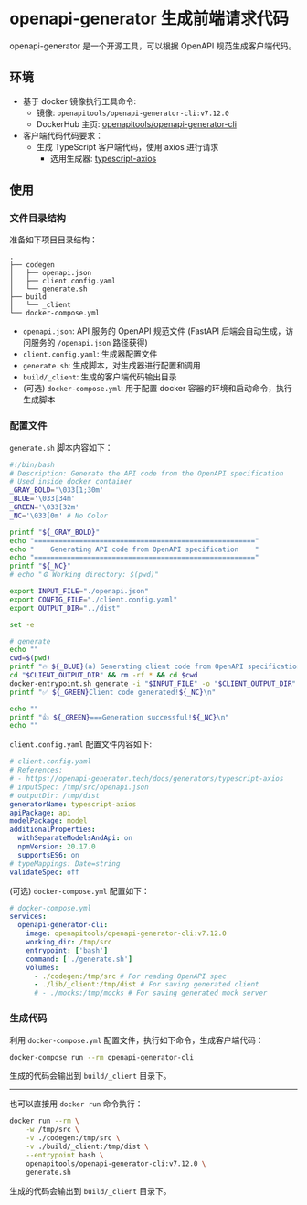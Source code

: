 # openapi-generator 生成前端请求代码

openapi-generator 是一个开源工具，可以根据 OpenAPI 规范生成客户端代码。

## 环境

* 基于 docker 镜像执行工具命令:
  * 镜像: `openapitools/openapi-generator-cli:v7.12.0`
  * DockerHub 主页: [openapitools/openapi-generator-cli](https://hub.docker.com/r/openapitools/openapi-generator-cli)
* 客户端代码代码要求：
  * 生成 TypeScript 客户端代码，使用 axios 进行请求
    * 选用生成器: [typescript-axios](https://openapi-generator.tech/docs/generators/typescript-axios)

## 使用

### 文件目录结构

准备如下项目目录结构：

```text
.
├── codegen
│   ├── openapi.json
│   ├── client.config.yaml
│   └── generate.sh
├── build
│   └── _client
└── docker-compose.yml
```

* `openapi.json`: API 服务的 OpenAPI 规范文件 (FastAPI 后端会自动生成，访问服务的 `/openapi.json` 路径获得)
* `client.config.yaml`: 生成器配置文件
* `generate.sh`: 生成脚本，对生成器进行配置和调用
* `build/_client`: 生成的客户端代码输出目录
* (可选) `docker-compose.yml`: 用于配置 docker 容器的环境和启动命令，执行生成脚本

### 配置文件

`generate.sh` 脚本内容如下：

```bash
#!/bin/bash
# Description: Generate the API code from the OpenAPI specification
# Used inside docker container
_GRAY_BOLD='\033[1;30m'
_BLUE='\033[34m'
_GREEN='\033[32m'
_NC='\033[0m' # No Color

printf "${_GRAY_BOLD}"
echo "======================================================"
echo "    Generating API code from OpenAPI specification    "
echo "======================================================"
printf "${_NC}"
# echo "⚙️ Working directory: $(pwd)"

export INPUT_FILE="./openapi.json"
export CONFIG_FILE="./client.config.yaml"
export OUTPUT_DIR="../dist"

set -e

# generate
echo ""
cwd=$(pwd)
printf "🔥 ${_BLUE}(a) Generating client code from OpenAPI specification ...${_NC}\n"
cd "$CLIENT_OUTPUT_DIR" && rm -rf * && cd $cwd
docker-entrypoint.sh generate -i "$INPUT_FILE" -o "$CLIENT_OUTPUT_DIR" -c "$CONFIG_FILE"
printf "✅ ${_GREEN}Client code generated!${_NC}\n"

echo ""
printf "👍️ ${_GREEN}===Generation successful!${_NC}\n"
echo ""
```

`client.config.yaml` 配置文件内容如下:

```yaml
# client.config.yaml
# References:
# - https://openapi-generator.tech/docs/generators/typescript-axios
# inputSpec: /tmp/src/openapi.json
# outputDir: /tmp/dist
generatorName: typescript-axios
apiPackage: api
modelPackage: model
additionalProperties:
  withSeparateModelsAndApi: on
  npmVersion: 20.17.0
  supportsES6: on
# typeMappings: Date=string
validateSpec: off
```

(可选) `docker-compose.yml` 配置如下：

```yaml
# docker-compose.yml
services:
  openapi-generator-cli:
    image: openapitools/openapi-generator-cli:v7.12.0
    working_dir: /tmp/src
    entrypoint: ['bash']
    command: ['./generate.sh']
    volumes:
      - ./codegen:/tmp/src # For reading OpenAPI spec
      - ./lib/_client:/tmp/dist # For saving generated client
      # - ./mocks:/tmp/mocks # For saving generated mock server
```

### 生成代码

利用 `docker-compose.yml` 配置文件，执行如下命令，生成客户端代码：

```bash
docker-compose run --rm openapi-generator-cli
```

生成的代码会输出到 `build/_client` 目录下。

---

也可以直接用 `docker run` 命令执行：

```bash
docker run --rm \
    -w /tmp/src \
    -v ./codegen:/tmp/src \
    -v ./build/_client:/tmp/dist \
    --entrypoint bash \
    openapitools/openapi-generator-cli:v7.12.0 \
    generate.sh
```

生成的代码会输出到 `build/_client` 目录下。
